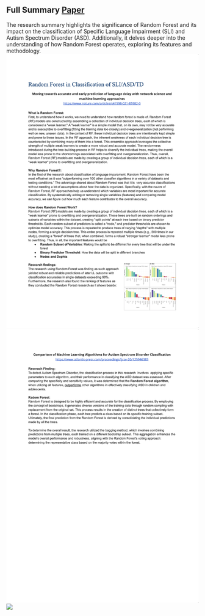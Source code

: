 ## Full Summary [Paper](/Literature/Random_Research/Random_LiteraturePaper.pdf)
The research summary highlights the significance of Random Forest and its impact on the classification of Specific Language Impairment (SLI) and Autism Spectrum Disorder (ASD). Additionally, it delves deeper into the understanding of how Random Forest operates, exploring its features and methodology.
![](/Literature/Random_Research/Random_1.png)
![](/Literature/Random_Research/Random_2.png)
![](/Literature/Random_Research/Random_3.png)
